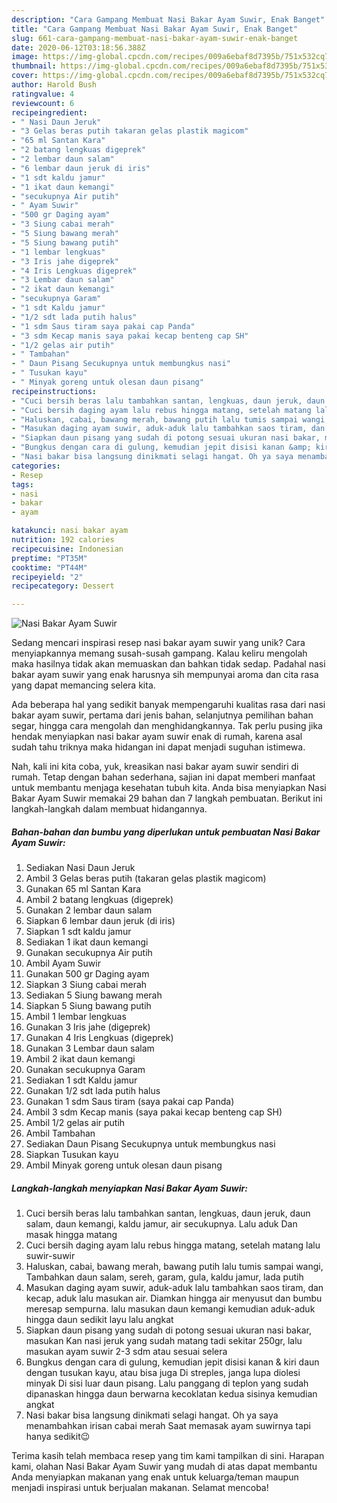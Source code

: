 ```yaml
---
description: "Cara Gampang Membuat Nasi Bakar Ayam Suwir, Enak Banget"
title: "Cara Gampang Membuat Nasi Bakar Ayam Suwir, Enak Banget"
slug: 661-cara-gampang-membuat-nasi-bakar-ayam-suwir-enak-banget
date: 2020-06-12T03:18:56.388Z
image: https://img-global.cpcdn.com/recipes/009a6ebaf8d7395b/751x532cq70/nasi-bakar-ayam-suwir-foto-resep-utama.jpg
thumbnail: https://img-global.cpcdn.com/recipes/009a6ebaf8d7395b/751x532cq70/nasi-bakar-ayam-suwir-foto-resep-utama.jpg
cover: https://img-global.cpcdn.com/recipes/009a6ebaf8d7395b/751x532cq70/nasi-bakar-ayam-suwir-foto-resep-utama.jpg
author: Harold Bush
ratingvalue: 4
reviewcount: 6
recipeingredient:
- " Nasi Daun Jeruk"
- "3 Gelas beras putih takaran gelas plastik magicom"
- "65 ml Santan Kara"
- "2 batang lengkuas digeprek"
- "2 lembar daun salam"
- "6 lembar daun jeruk di iris"
- "1 sdt kaldu jamur"
- "1 ikat daun kemangi"
- "secukupnya Air putih"
- " Ayam Suwir"
- "500 gr Daging ayam"
- "3 Siung cabai merah"
- "5 Siung bawang merah"
- "5 Siung bawang putih"
- "1 lembar lengkuas"
- "3 Iris jahe digeprek"
- "4 Iris Lengkuas digeprek"
- "3 Lembar daun salam"
- "2 ikat daun kemangi"
- "secukupnya Garam"
- "1 sdt Kaldu jamur"
- "1/2 sdt lada putih halus"
- "1 sdm Saus tiram saya pakai cap Panda"
- "3 sdm Kecap manis saya pakai kecap benteng cap SH"
- "1/2 gelas air putih"
- " Tambahan"
- " Daun Pisang Secukupnya untuk membungkus nasi"
- " Tusukan kayu"
- " Minyak goreng untuk olesan daun pisang"
recipeinstructions:
- "Cuci bersih beras lalu tambahkan santan, lengkuas, daun jeruk, daun salam, daun kemangi, kaldu jamur, air secukupnya. Lalu aduk Dan masak hingga matang"
- "Cuci bersih daging ayam lalu rebus hingga matang, setelah matang lalu suwir-suwir"
- "Haluskan, cabai, bawang merah, bawang putih lalu tumis sampai wangi, Tambahkan daun salam, sereh, garam, gula, kaldu jamur, lada putih"
- "Masukan daging ayam suwir, aduk-aduk lalu tambahkan saos tiram, dan kecap, aduk lalu masukan air. Diamkan hingga air menyusut dan bumbu meresap sempurna. lalu masukan daun kemangi kemudian aduk-aduk hingga daun sedikit layu lalu angkat"
- "Siapkan daun pisang yang sudah di potong sesuai ukuran nasi bakar, masukan Kan nasi jeruk yang sudah matang tadi sekitar 250gr, lalu masukan ayam suwir 2-3 sdm atau sesuai selera"
- "Bungkus dengan cara di gulung, kemudian jepit disisi kanan &amp; kiri daun dengan tusukan kayu, atau bisa juga Di streples, janga lupa diolesi minyak Di sisi luar daun pisang. Lalu panggang di teplon yang sudah dipanaskan hingga daun berwarna kecoklatan kedua sisinya kemudian angkat"
- "Nasi bakar bisa langsung dinikmati selagi hangat. Oh ya saya menambahkan irisan cabai merah Saat memasak ayam suwirnya tapi hanya sedikit😉"
categories:
- Resep
tags:
- nasi
- bakar
- ayam

katakunci: nasi bakar ayam 
nutrition: 192 calories
recipecuisine: Indonesian
preptime: "PT35M"
cooktime: "PT44M"
recipeyield: "2"
recipecategory: Dessert

---
```



![Nasi Bakar Ayam Suwir](https://img-global.cpcdn.com/recipes/009a6ebaf8d7395b/751x532cq70/nasi-bakar-ayam-suwir-foto-resep-utama.jpg)

Sedang mencari inspirasi resep nasi bakar ayam suwir yang unik? Cara menyiapkannya memang susah-susah gampang. Kalau keliru mengolah maka hasilnya tidak akan memuaskan dan bahkan tidak sedap. Padahal nasi bakar ayam suwir yang enak harusnya sih mempunyai aroma dan cita rasa yang dapat memancing selera kita.

Ada beberapa hal yang sedikit banyak mempengaruhi kualitas rasa dari nasi bakar ayam suwir, pertama dari jenis bahan, selanjutnya pemilihan bahan segar, hingga cara mengolah dan menghidangkannya. Tak perlu pusing jika hendak menyiapkan nasi bakar ayam suwir enak di rumah, karena asal sudah tahu triknya maka hidangan ini dapat menjadi suguhan istimewa.




Nah, kali ini kita coba, yuk, kreasikan nasi bakar ayam suwir sendiri di rumah. Tetap dengan bahan sederhana, sajian ini dapat memberi manfaat untuk membantu menjaga kesehatan tubuh kita. Anda bisa menyiapkan Nasi Bakar Ayam Suwir memakai 29 bahan dan 7 langkah pembuatan. Berikut ini langkah-langkah dalam membuat hidangannya.

<!--inarticleads1-->

##### Bahan-bahan dan bumbu yang diperlukan untuk pembuatan Nasi Bakar Ayam Suwir:

1. Sediakan  Nasi Daun Jeruk
1. Ambil 3 Gelas beras putih (takaran gelas plastik magicom)
1. Gunakan 65 ml Santan Kara
1. Ambil 2 batang lengkuas (digeprek)
1. Gunakan 2 lembar daun salam
1. Siapkan 6 lembar daun jeruk (di iris)
1. Siapkan 1 sdt kaldu jamur
1. Sediakan 1 ikat daun kemangi
1. Gunakan secukupnya Air putih
1. Ambil  Ayam Suwir
1. Gunakan 500 gr Daging ayam
1. Siapkan 3 Siung cabai merah
1. Sediakan 5 Siung bawang merah
1. Siapkan 5 Siung bawang putih
1. Ambil 1 lembar lengkuas
1. Gunakan 3 Iris jahe (digeprek)
1. Gunakan 4 Iris Lengkuas (digeprek)
1. Gunakan 3 Lembar daun salam
1. Ambil 2 ikat daun kemangi
1. Gunakan secukupnya Garam
1. Sediakan 1 sdt Kaldu jamur
1. Gunakan 1/2 sdt lada putih halus
1. Gunakan 1 sdm Saus tiram (saya pakai cap Panda)
1. Ambil 3 sdm Kecap manis (saya pakai kecap benteng cap SH)
1. Ambil 1/2 gelas air putih
1. Ambil  Tambahan
1. Sediakan  Daun Pisang Secukupnya untuk membungkus nasi
1. Siapkan  Tusukan kayu
1. Ambil  Minyak goreng untuk olesan daun pisang




<!--inarticleads2-->

##### Langkah-langkah menyiapkan Nasi Bakar Ayam Suwir:

1. Cuci bersih beras lalu tambahkan santan, lengkuas, daun jeruk, daun salam, daun kemangi, kaldu jamur, air secukupnya. Lalu aduk Dan masak hingga matang
1. Cuci bersih daging ayam lalu rebus hingga matang, setelah matang lalu suwir-suwir
1. Haluskan, cabai, bawang merah, bawang putih lalu tumis sampai wangi, Tambahkan daun salam, sereh, garam, gula, kaldu jamur, lada putih
1. Masukan daging ayam suwir, aduk-aduk lalu tambahkan saos tiram, dan kecap, aduk lalu masukan air. Diamkan hingga air menyusut dan bumbu meresap sempurna. lalu masukan daun kemangi kemudian aduk-aduk hingga daun sedikit layu lalu angkat
1. Siapkan daun pisang yang sudah di potong sesuai ukuran nasi bakar, masukan Kan nasi jeruk yang sudah matang tadi sekitar 250gr, lalu masukan ayam suwir 2-3 sdm atau sesuai selera
1. Bungkus dengan cara di gulung, kemudian jepit disisi kanan &amp; kiri daun dengan tusukan kayu, atau bisa juga Di streples, janga lupa diolesi minyak Di sisi luar daun pisang. Lalu panggang di teplon yang sudah dipanaskan hingga daun berwarna kecoklatan kedua sisinya kemudian angkat
1. Nasi bakar bisa langsung dinikmati selagi hangat. Oh ya saya menambahkan irisan cabai merah Saat memasak ayam suwirnya tapi hanya sedikit😉




Terima kasih telah membaca resep yang tim kami tampilkan di sini. Harapan kami, olahan Nasi Bakar Ayam Suwir yang mudah di atas dapat membantu Anda menyiapkan makanan yang enak untuk keluarga/teman maupun menjadi inspirasi untuk berjualan makanan. Selamat mencoba!
